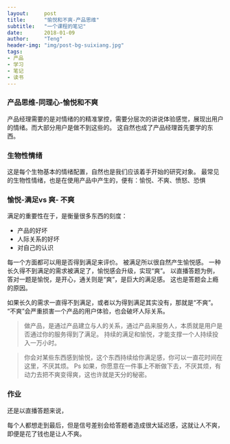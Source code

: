 ```yaml
---
layout:     post
title:      "愉悦和不爽-产品思维"
subtitle:   "一个课程的笔记"
date:       2018-01-09
author:     "Teng"
header-img: "img/post-bg-suixiang.jpg"
tags:
- 产品
- 学习
- 笔记
- 读书
---
```


### 产品思维-同理心-愉悦和不爽

产品经理需要的是对情绪的的精准掌控，需要分层次的讲说体验感觉，展现出用户的情绪。而大部分用户是做不到这些的。
这自然也成了产品经理首先要学的东西。

### 生物性情绪
这是每个生物基本的情绪配置，自然也是我们应该着手开始的研究对象。
最常见的生物性情绪，也是在使用产品中产生的，便有：愉悦、不爽、愤怒、恐惧

### 愉悦-满足vs 爽- 不爽
满足的重要性在于，是衡量很多东西的刻度：
- 产品的好坏
- 人际关系的好坏
- 对自己的认识

每一个方面都可以用是否得到满足来评价。
被满足所以很自然产生愉悦感。
一种长久得不到满足的需求被满足了，愉悦感会升级，实现“爽”。
以直播答题为例，答对一题是愉悦，是开心，通关则是“爽”，是巨大的满足感。
这也是答题会上瘾的原因。

如果长久的需求一直得不到满足，或者以为得到满足其实没有，那就是“不爽”。
“不爽”会严重损害一个产品的用户体验，也会破坏人际关系。

> 做产品，是通过产品建立与人的关系，通过产品来服务人，本质就是用户是否通过你的服务得到了满足。
持续的满足和愉悦，才能支撑一个人持续投入一万小时。

> 你会对某些东西感到愉悦，这个东西持续给你满足感，你可以一直花时间在这里，不厌其烦。
Ps 如果，你愿意在一件事上不断做下去，不厌其烦，有动力去把不爽变得爽，这也许就是天分的秘密。

### 作业

还是以直播答题来说，

每个人都想走到最后，但是信号差别会给答题者造成很大延迟感，这就让人不爽，即便是花了钱也是让人不爽。